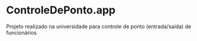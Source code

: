 # ControleDePonto.app
Projeto realizado na universidade para controle de ponto (entrada/saída) de funcionários
